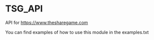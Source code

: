 # TSG_API
API for https://www.thesharegame.com

You can find examples of how to use this module in the examples.txt
